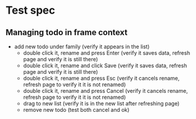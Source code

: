 # Test spec

## Managing todo in frame context
- add new todo under family (verify it appears in the list)
  - double click it, rename and press Enter (verify it saves data, refresh page and verify it is still there)
  - double click it, rename and click Save (verify it saves data, refresh page and verify it is still there)
  - double click it, rename and press Esc (verify it cancels rename, refresh page to verify it it is not renamed)
  - double click it, rename and press Cancel (verify it cancels rename, refresh page to verify it it is not renamed)
  - drag to new list (verify it is in the new list after refreshing page)
  - remove new todo (test both cancel and ok)  